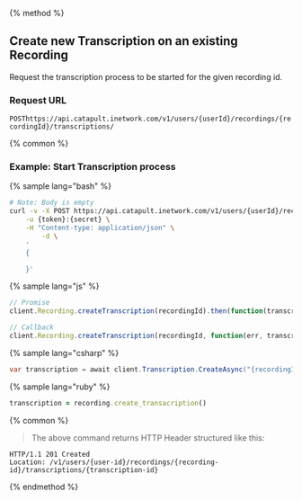 {% method %}

## Create new Transcription on an existing Recording
Request the transcription process to be started for the given recording id.

### Request URL

<code class="post">POST</code>`https://api.catapult.inetwork.com/v1/users/{userId}/recordings/{recordingId}/transcriptions/`

{% common %}

### Example: Start Transcription process

{% sample lang="bash" %}

```bash
# Note: Body is empty
curl -v -X POST https://api.catapult.inetwork.com/v1/users/{userId}/recordings/{recording-id}/transcriptions \
	-u {token}:{secret} \
	-H "Content-type: application/json" \
		-d \
	'
	{

	}'
```

{% sample lang="js" %}

```js
// Promise
client.Recording.createTranscription(recordingId).then(function(transcription){});

// Callback
client.Recording.createTranscription(recordingId, function(err, transcription){});
```

{% sample lang="csharp" %}

```csharp
var transcription = await client.Transcription.CreateAsync("{recordingId}");
```

{% sample lang="ruby" %}

```ruby
transcription = recording.create_transacription()
```

{% common %}


> The above command returns HTTP Header structured like this:

```
HTTP/1.1 201 Created
Location: /v1/users/{user-id}/recordings/{recording-id}/transcriptions/{transcription-id}
```
{% endmethod %}
